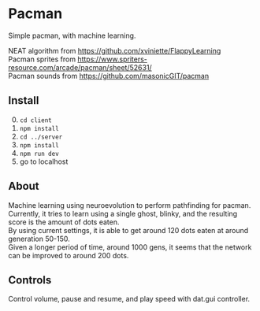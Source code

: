 # Pacman

Simple pacman, with machine learning.

NEAT algorithm from https://github.com/xviniette/FlappyLearning  
Pacman sprites from https://www.spriters-resource.com/arcade/pacman/sheet/52631/  
Pacman sounds from https://github.com/masonicGIT/pacman

## Install

0. `cd client`
0. `npm install`
0. `cd ../server`
0. `npm install`
0. `npm run dev`
0. go to localhost

## About

Machine learning using neuroevolution to perform pathfinding for pacman.  
Currently, it tries to learn using a single ghost, blinky, and the resulting score is the amount of dots eaten.  
By using current settings, it is able to get around 120 dots eaten at around generation 50-150.  
Given a longer period of time, around 1000 gens, it seems that the network can be improved to around 200 dots.

## Controls

Control volume, pause and resume, and play speed with dat.gui controller.